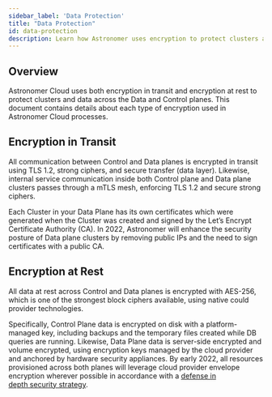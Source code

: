 ```yaml
---
sidebar_label: 'Data Protection'
title: "Data Protection"
id: data-protection
description: Learn how Astronomer uses encryption to protect clusters and data.
---
```


## Overview

Astronomer Cloud uses both encryption in transit and encryption at rest to protect clusters and data across the Data and Control planes. This document contains details about each type of encryption used in Astronomer Cloud processes.

## Encryption in Transit

All communication between Control and Data planes is encrypted in transit using TLS 1.2, strong ciphers, and secure transfer (data layer). Likewise, internal service communication inside both Control plane and Data plane clusters passes through a mTLS mesh, enforcing TLS 1.2 and secure strong ciphers.

Each Cluster in your Data Plane has its own certificates which were generated when the Cluster was created and signed by the Let’s Encrypt Certificate Authority (CA). In 2022, Astronomer will enhance the security posture of Data plane clusters by removing public IPs and the need to sign certificates with a public CA.

## Encryption at Rest

All data at rest across Control and Data planes is encrypted with AES-256, which is one of the strongest block ciphers available, using native could provider technologies.

Specifically, Control Plane data is encrypted on disk with a platform-managed key, including backups and the temporary files created while DB queries are running. Likewise, Data Plane data is server-side encrypted and volume encrypted, using encryption keys managed by the cloud provider and anchored by hardware security appliances. By early 2022, all resources provisioned across both planes will leverage cloud provider envelope encryption wherever possible in accordance with a [defense in depth security strategy](https://www.us-cert.gov/bsi/articles/knowledge/principles/defense-in-depth).
